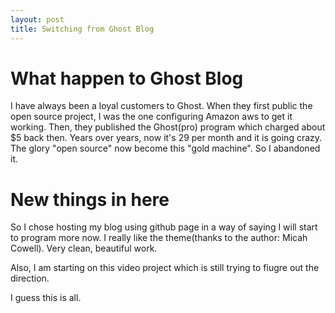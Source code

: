 ```yaml
---
layout: post
title: Switching from Ghost Blog
---
```


# What happen to Ghost Blog

I have always been a loyal customers to Ghost. When they first public the open source project, I was the one configuring Amazon aws to get it working. Then, they published the Ghost(pro) program which charged about $5 back then. Years over years, now it's 29 per month and it is going crazy. The glory "open source" now become this "gold machine". So I abandoned it.

# New things in here

So I chose hosting my blog using github page in a way of saying I will start to program more now. I really like the theme(thanks to the author: Micah Cowell). Very clean, beautiful work.

Also, I am starting on this video project which is still trying to fiugre out the direction.

I guess this is all.